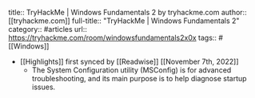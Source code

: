 title:: TryHackMe | Windows Fundamentals 2 by tryhackme.com
author:: [[tryhackme.com]]
full-title:: "TryHackMe | Windows Fundamentals 2"
category:: #articles
url:: https://tryhackme.com/room/windowsfundamentals2x0x
tags:: #[[Windows]]

- [[Highlights]] first synced by [[Readwise]] [[November 7th, 2022]]
	- The System Configuration utility (MSConfig) is for advanced troubleshooting, and its main purpose is to help diagnose startup issues.